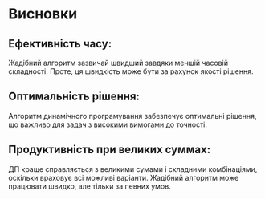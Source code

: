 # Висновки

## Ефективність часу:

Жадібний алгоритм зазвичай швидший завдяки меншій часовій складності. Проте, ця швидкість може бути за рахунок якості рішення.

## Оптимальність рішення:

Алгоритм динамічного програмування забезпечує оптимальні рішення, що важливо для задач з високими вимогами до точності.

## Продуктивність при великих суммах:

ДП краще справляється з великими сумами і складними комбінаціями, оскільки враховує всі можливі варіанти. Жадібний алгоритм може працювати швидко, але тільки за певних умов.
